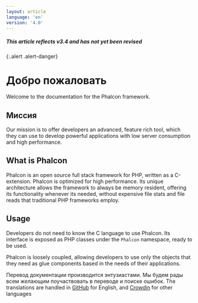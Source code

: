 ```yaml
---
layout: article
language: 'en'
version: '4.0'
---
```

##### This article reflects v3.4 and has not yet been revised

{:.alert .alert-danger}

# Добро пожаловать

Welcome to the documentation for the Phalcon framework.

## Миссия

Our mission is to offer developers an advanced, feature rich tool, which they can use to develop powerful applications with low server consumption and high performance.

## What is Phalcon

Phalcon is an open source full stack framework for PHP, written as a C-extension. Phalcon is optimized for high performance. Its unique architecture allows the framework to always be memory resident, offering its functionality whenever its needed, without expensive file stats and file reads that traditional PHP frameworks employ.

## Usage

Developers do not need to know the C language to use Phalcon. Its interface is exposed as PHP classes under the `Phalcon` namespace, ready to be used.

Phalcon is loosely coupled, allowing developers to use only the objects that they need as glue components based in the needs of their applications.

<div class="alert alert-danger">
    <p>
        Перевод документации производится энтузиастами. Мы будем рады всем желающим поучаствовать в переводе и поиске ошибок. The translations are handled in <a href="https://github.com/phalcon/docs">GitHub</a> for English, and <a href="https://crowdin.com/project/phalcon-documentation">Crowdin</a> for other languages
    </p>
</div>
